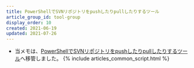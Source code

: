 ```yaml
---
title: PowerShellでSVNリポジトリをpushしたりpullしたりするツール
article_group_id: tool-group
display_order: 10
created: 2021-06-19
updated: 2021-07-26
---
```

- 当メモは、[PowerShellでSVNリポジトリをpushしたりpullしたりするツール](https://thinktwice.tech/it/powershell/tools_to_push_and_pull_svn_repositories_in_powershell/)へ移管しました。
{% include articles_common_script.html %}
